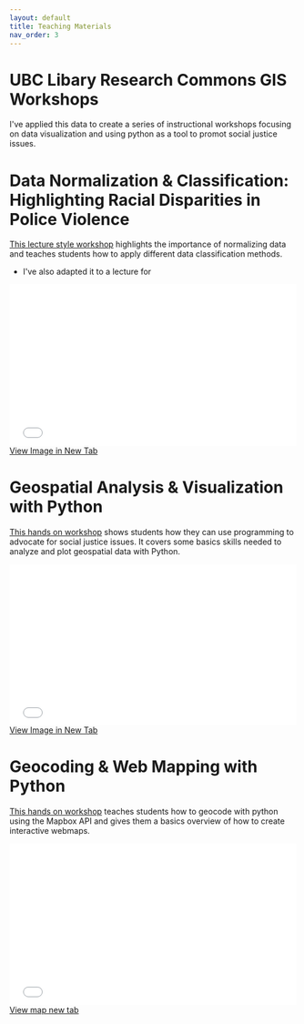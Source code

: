```yaml
---
layout: default
title: Teaching Materials
nav_order: 3
---
```


# UBC Libary Research Commons GIS Workshops

 I've applied this data to create a series of instructional workshops focusing on data visualization and using python as a tool to promot social justice issues.

# Data Normalization & Classification: Highlighting Racial Disparities in Police Violence

[This lecture style workshop](https://ubc-lib-geo.github.io/Data-Normalization-Classification/) highlights the importance of normalizing data and teaches students how to apply different data classification methods.
* I've also adapted it to a lecture for 

<div style="overflow: hidden;
  padding-top: 56.25%;
  position: relative">
  <iframe src="ImportanceOfNormalizing.png" title="Processes" scrolling="no" frameborder="0"
    style="border: 0;
   height: 100%;
   left: 0;
   position: absolute;
   top: 0;
   width: 100%;">
   <p>Your browser does not support iframes.</p>
 </iframe>
</div>
<a href="ImportanceOfNormalizing.png" target="_blank">View Image in New Tab</a>

# Geospatial Analysis & Visualization with Python

[This hands on workshop](https://ubc-library-rc.github.io/Geospatial-Analysis-Visualization-with-Python/) shows students how they can use programming to advocate for social justice issues.  It covers some basics skills needed to analyze and plot geospatial data with Python.

<div style="overflow: hidden;
  padding-top: 56.25%;
  position: relative">
  <iframe src="Infographic.png" title="Processes" scrolling="no" frameborder="0"
    style="border: 0;
   height: 100%;
   left: 0;
   position: absolute;
   top: 0;
   width: 100%;">
   <p>Your browser does not support iframes.</p>
 </iframe>
</div>
<a href="Infographic.png" target="_blank">View Image in New Tab</a>

# Geocoding & Web Mapping with Python

[This hands on workshop](https://ubc-library-rc.github.io/Geocoding-Web-Mapping-with-Python/) teaches students how to geocode with python using the Mapbox API and gives them a basics overview of how to create interactive webmaps.

<div style="overflow: hidden;
  padding-top: 56.25%;
  position: relative">
  <iframe src="PoliceViolenceIncidents.html" title="Processes" scrolling="no" frameborder="0"
    style="border: 0;
   height: 100%;
   left: 0;
   position: absolute;
   top: 0;
   width: 100%;">
   <p>Your browser does not support iframes.</p>
 </iframe>
</div>
<a href="PoliceViolenceIncidents.html" target="_blank">View map new tab</a>
 

<!-- 
<div style="overflow: hidden;
  padding-top: 56.25%;
  position: relative">
  <iframe src="MostNumerousRace_Map.png" title="Processes" scrolling="no" frameborder="0"
    style="border: 0;
   height: 100%;
   left: 0;
   position: absolute;
   top: 0;
   width: 100%;">
   <p>Your browser does not support iframes.</p>
 </iframe>
</div>
<a href="MostNumerousRace_Map.png" target="_blank">View Image in New Tab</a>

<div style="overflow: hidden;
  padding-top: 56.25%;
  position: relative">
  <iframe src="HighestRateRace_Map.png" title="Processes" scrolling="no" frameborder="0"
    style="border: 0;
   height: 100%;
   left: 0;
   position: absolute;
   top: 0;
   width: 100%;">
   <p>Your browser does not support iframes.</p>
 </iframe>
</div>
<a href="HighestRateRace_Map.png" target="_blank">View Image in New Tab</a> -->






